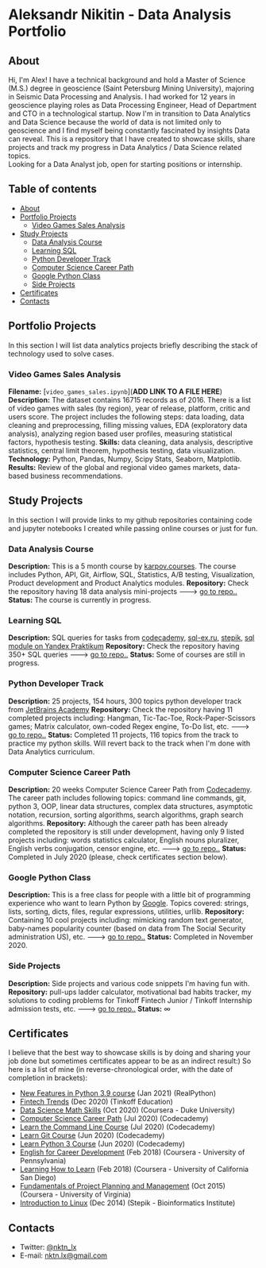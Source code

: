 # Aleksandr Nikitin - Data Analysis Portfolio 

## About

Hi, I'm Alex! I have a technical background and hold a Master of Science (M.S.) degree in geoscience (Saint Petersburg Mining University), majoring in Seismic Data Processing and Analysis. I had worked for 12 years in geoscience playing roles as Data Processing Engineer, Head of Department and CTO in a technological startup. Now I'm in transition to Data Analytics and Data Science because the world of data is not limited only to geoscience and I find myself being constantly fascinated by insights Data can reveal. This is a repository that I have created to showcase skills, share projects and track my progress in Data Analytics / Data Science related topics.  
Looking for a Data Analyst job, open for starting positions or internship.

## Table of contents
- [About](#about)
- [Portfolio Projects](#portfolio-projects)
	+ [Video Games Sales Analysis](#video-games-sales-analysis)
- [Study Projects](#study-projects)
	+ [Data Analysis Course](#data-analysis-course)
	+ [Learning SQL](#learning-sql)
	+ [Python Developer Track](#python-developer-track)
	+ [Computer Science Career Path](#computer-science-career-path)
	+ [Google Python Class](#google-python-class)
	+ [Side Projects](#side-projects)
- [Certificates](#certificates)
- [Contacts](#contacts)

## Portfolio Projects
In this section I will list data analytics projects briefly describing the stack of technology used to solve cases.

### Video Games Sales Analysis
**Filename:** [`video_games_sales.ipynb`](**ADD LINK TO A FILE HERE**)  
**Description:** The dataset contains 16715 records as of 2016. There is a list of video games with sales (by region), year of release, platform, critic and users score. The project includes the following steps: data loading, data cleaning and preprocessing, filling missing values, EDA (exploratory data analysis), analyzing region based user profiles, measuring statistical factors, hypothesis testing.
**Skills:** data cleaning, data analysis, descriptive statistics, central limit theorem, hypothesis testing, data visualization.
**Technology:** Python, Pandas, Numpy, Scipy Stats, Seaborn, Matplotlib.
**Results:** Review of the global and regional video games markets, data-based business recommendations.

## Study Projects
In this section I will provide links to my github repositories containing code and jupyter notebooks I created while passing online courses or just for fun.

### Data Analysis Course
**Description:** This is a 5 month course by [karpov.courses](https://karpov.courses/analytics). 
The course includes Python, API, Git, Airflow, SQL, Statistics, A/B testing, Visualization, Product development and Product Analytics modules.
**Repository:** Check the repository having 18 data analysis mini-projects ---> [go to repo..](https://github.com/nktnlx/data_analysis_course)
**Status:** The course is currently in progress.

### Learning SQL
**Description:** SQL queries for tasks from [codecademy](https://www.codecademy.com/learn/learn-sql), [sql-ex.ru](https://www.sql-ex.ru/?Lang=1), [stepik](https://stepik.org/course/63054/syllabus), [sql module on Yandex Praktikum](https://praktikum.yandex.ru/data-analyst/)
**Repository:** Check the repository having 350+ SQL queries ---> [go to repo..](https://github.com/nktnlx/jetbrains_python_developer)
**Status:** Some of courses are still in progress.

### Python Developer Track
**Description:** 25 projects, 154 hours, 300 topics python developer track from [JetBrains Academy](https://hyperskill.org/tracks/2)
**Repository:** Check the repository having 11 completed projects including: Hangman, Tic-Tac-Toe, Rock-Paper-Scissors games; Matrix calculator, own-coded Regex engine, To-Do list, etc. ---> [go to repo..](https://github.com/nktnlx/learning_SQL)
**Status:** Completed 11 projects, 116 topics from the track to practice my python skills. Will revert back to the track when I'm done with Data Analytics curriculum.

### Computer Science Career Path
**Description:** 20 weeks Computer Science Career Path from [Codecademy](https://www.codecademy.com/learn/paths/computer-science). The career path includes following topics: command line commands, git, python 3, OOP, linear data structures, complex data structures, asymptotic notation, recursion, sorting algorithms, search algorithms, graph search algorithms.
**Repository:** Although the career path has been already completed the repository is still under development, having only 9 listed projects including: words statistics calculator, English nouns pluralizer, English verbs conjugation, censor engine, etc. ---> [go to repo..](https://github.com/nktnlx/cs_path_codecademy)
**Status:** Completed in July 2020 (please, check certificates section below).

### Google Python Class
**Description:** This is a free class for people with a little bit of programming experience who want to learn Python by [Google](https://developers.google.com/edu/python). Topics covered: strings, lists, sorting, dicts, files, regular expressions, utilities, urllib.
**Repository:** Containing 10 cool projects including: mimicking random text generator, baby-names popularity counter (based on data from The Social Security administration US), etc. ---> [go to repo..](https://github.com/nktnlx/google_python_class)
**Status:** Completed in November 2020.

### Side Projects
**Description:** Side projects and various code snippets I'm having fun with.
**Repository:** pull-ups ladder calculator, motivational bad habits tracker, my solutions to coding problems for Tinkoff Fintech Junior / Tinkoff Internship admission tests, etc. ---> [go to repo..](https://github.com/nktnlx/side_projects)
**Status:** ∞

## Certificates
I believe that the best way to showcase skills is by doing and sharing your job done but sometimes certificates appear to be as an indirect result:) So here is a list of mine (in reverse-chronological order, with the date of completion in brackets):
- [New Features in Python 3.9 course](https://realpython.com/certificates/4becca93-d978-4e96-8c24-5afe861b3ad2/) (Jan 2021) (RealPython)
- [Fintech Trends](https://drive.google.com/file/d/1L9MISA6nYsf0mJ8c6Mp3davLv-yWKzt7/view?usp=sharing) (Dec 2020) (Tinkoff Education) 
- [Data Science Math Skills](https://coursera.org/share/03d1c12de0037c35bb3dd1e35d23f4d6) (Oct 2020) (Coursera - Duke University)
- [Computer Science Career Path](https://drive.google.com/file/d/1cCcg7Uf4qqGq6B5OFLBPrNAA3ncEYgXD/view?usp=sharing) (Jul 2020) (Codecademy)
- [Learn the Command Line Course](https://drive.google.com/file/d/1yPtPFhvKmsv9rmJbvf3dtarXavpsi6lq/view?usp=sharing) (Jul 2020) (Codecademy)
- [Learn Git Course](https://drive.google.com/file/d/19DrPoYxcjijNvIbnXF959uIO_Kl7TOZ1/view) (Jun 2020) (Codecademy)
- [Learn Python 3 Course](https://drive.google.com/file/d/1VTGmE15-QbwMyscxVpAAKAwllZgc1a8c/view?usp=sharing) (Jun 2020) (Codecademy)
- [English for Career Development](https://coursera.org/share/f7e97252ee37a74d3c1f57f54f5d5a54) (Feb 2018) (Coursera - University of Pennsylvania)
- [Learning How to Learn](https://coursera.org/share/5e7320a42bee969f6e9e6325559e7215) (Feb 2018) (Coursera - University of California San Diego)
- [Fundamentals of Project Planning and Management](https://coursera.org/share/03d1c12de0037c35bb3dd1e35d23f4d6) (Oct 2015) (Coursera - University of Virginia)
- [Introduction to Linux](https://stepik.org/cert/4441) (Dec 2014) (Stepik - Bioinformatics Institute)

## Contacts
- Twitter: [@nktn_lx](https://twitter.com/nktn_lx)
- E-mail: nktn.lx@gmail.com